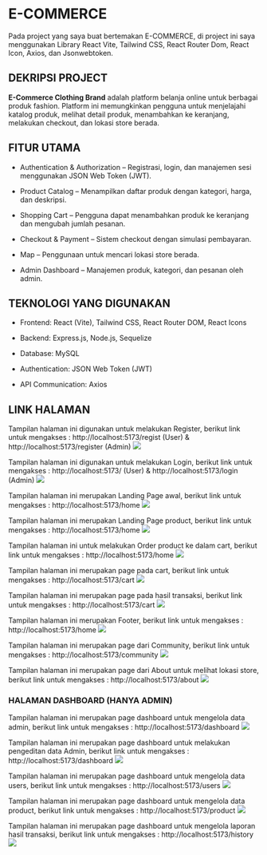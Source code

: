 # E-COMMERCE
Pada project yang saya buat bertemakan E-COMMERCE, di project ini saya menggunakan Library React Vite, Tailwind CSS, React Router Dom, React Icon, Axios, dan Jsonwebtoken.

## DEKRIPSI PROJECT
<b>E-Commerce Clothing Brand</b> adalah platform belanja online untuk berbagai produk fashion. Platform ini memungkinkan pengguna untuk menjelajahi katalog produk, melihat detail produk, menambahkan ke keranjang, melakukan checkout, dan lokasi store berada.

## FITUR UTAMA
- Authentication & Authorization – Registrasi, login, dan manajemen sesi menggunakan JSON Web Token (JWT).

- Product Catalog – Menampilkan daftar produk dengan kategori, harga, dan deskripsi.

- Shopping Cart – Pengguna dapat menambahkan produk ke keranjang dan mengubah jumlah pesanan.

- Checkout & Payment – Sistem checkout dengan simulasi pembayaran.

- Map – Penggunaan untuk mencari lokasi store berada.

- Admin Dashboard – Manajemen produk, kategori, dan pesanan oleh admin.

## TEKNOLOGI YANG DIGUNAKAN
- Frontend: React (Vite), Tailwind CSS, React Router DOM, React Icons

- Backend: Express.js, Node.js, Sequelize

- Database: MySQL

- Authentication: JSON Web Token (JWT)

- API Communication: Axios

## LINK HALAMAN
Tampilan halaman ini digunakan untuk melakukan Register, berikut link untuk mengakses : http://localhost:5173/regist (User) & http://localhost:5173/register (Admin)
<img src='./ASSETS/resgiter.jpg'/>

Tampilan halaman ini digunakan untuk melakukan Login, berikut link untuk mengakses : http://localhost:5173/ (User) & http://localhost:5173/login (Admin)
<img src='./ASSETS/login.jpg'/>

Tampilan halaman ini merupakan Landing Page awal, berikut link untuk mengakses : http://localhost:5173/home
<img src='./ASSETS/landingpage.jpg'/>

Tampilan halaman ini merupakan Landing Page product, berikut link untuk mengakses : http://localhost:5173/home
<img src='./ASSETS/product.jpg'/>

Tampilan halaman ini untuk melakukan Order product ke dalam cart, berikut link untuk mengakses : http://localhost:5173/home
<img src='./ASSETS/add to cart.jpg'/>

Tampilan halaman ini merupakan page pada cart, berikut link untuk mengakses : http://localhost:5173/cart
<img src='./ASSETS/cart.jpg'/>

Tampilan halaman ini merupakan page pada hasil transaksi, berikut link untuk mengakses : http://localhost:5173/cart
<img src='./ASSETS/payment.jpg'/>

Tampilan halaman ini merupakan Footer, berikut link untuk mengakses : http://localhost:5173/home
<img src='./ASSETS/footer.jpg'/>

Tampilan halaman ini merupakan page dari Community, berikut link untuk mengakses : http://localhost:5173/community
<img src='./ASSETS/community.jpg'/>

Tampilan halaman ini merupakan page dari About untuk melihat lokasi store, berikut link untuk mengakses : http://localhost:5173/about
<img src='./ASSETS/about.jpg'/>

### HALAMAN DASHBOARD (HANYA ADMIN)
Tampilan halaman ini merupakan page dashboard untuk mengelola data admin, berikut link untuk mengakses : http://localhost:5173/dashboard
<img src='./ASSETS/dataAdmin.jpg'/>

Tampilan halaman ini merupakan page dashboard untuk melakukan pengeditan data Admin, berikut link untuk mengakses : http://localhost:5173/dashboard
<img src='./ASSETS/editAdmin.jpg'/>

Tampilan halaman ini merupakan page dashboard untuk mengelola data users, berikut link untuk mengakses : http://localhost:5173/users
<img src='./ASSETS/dataUsers.jpg'/>

Tampilan halaman ini merupakan page dashboard untuk mengelola data product, berikut link untuk mengakses : http://localhost:5173/product
<img src='./ASSETS/dataProduct.jpg'/>

Tampilan halaman ini merupakan page dashboard untuk mengelola laporan hasil transaksi, berikut link untuk mengakses : http://localhost:5173/history
<img src='./ASSETS/laporan.jpg'/>